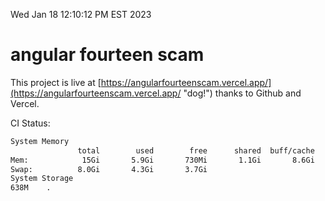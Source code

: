Wed Jan 18 12:10:12 PM EST 2023

# angular fourteen scam


This project is live at [https://angularfourteenscam.vercel.app/](https://angularfourteenscam.vercel.app/ "dog!") thanks to Github and Vercel.

CI Status: 

```bash
System Memory
               total        used        free      shared  buff/cache   available
Mem:            15Gi       5.9Gi       730Mi       1.1Gi       8.6Gi       7.9Gi
Swap:          8.0Gi       4.3Gi       3.7Gi
System Storage
638M	.
```
```bash
